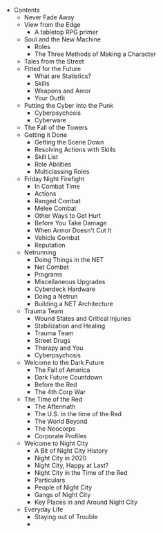 - Contents
	- Never Fade Away
	- View from the Edge
		- A tabletop RPG primer
	- Soul and the New Machine
		- Roles
		- The Three Methods of Making a Character
	- Tales from the Street
	- Fitted for the Future
		- What are Statistics?
		- Skills
		- Weapons and Amor
		- Your Outfit
	- Putting the Cyber into the Punk
		- Cyberpsychosis
		- Cyberware
	- The Fall of the Towers
	- Getting it Done
		- Getting the Scene Down
		- Resolving Actions with Skills
		- Skill List
		- Role Abilities
		- Multiclassing Roles
	- Friday Night Firefight
		- In Combat Time
		- Actions
		- Ranged Combat
		- Melee Combat
		- Other Ways to Get Hurt
		- Before You Take Damage
		- When Armor Doesn't Cut It
		- Vehicle Combat
		- Reputation
	- Netrunning
		- Doing Things in the NET
		- Net Combat
		- Programs
		- Miscellaneous Upgrades
		- Cyberdeck Hardware
		- Doing a Netrun
		- Building a NET Architecture
	- Trauma Team
		- Wound States and Critical Injuries
		- Stabilization and Healing
		- Trauma Team
		- Street Drugs
		- Therapy and You
		- Cyberpsychosis
	- Welcome to the Dark Future
		- The Fall of America
		- Dark Future Countdown
		- Before the Red
		- The 4th Corp War
	- The Time of the Red
		- The Aftermath
		- The U.S. in the time of the Red
		- The World Beyond
		- The Neocorps
		- Corporate Profiles
	- Welcome to Night City
		- A Bit of Night City History
		- Night City in 2020
		- Night City, Happy at Last?
		- Night City in the Time of the Red
		- Particulars
		- People of Night City
		- Gangs of Night City
		- Key Places in and Around Night City
	- Everyday Life
		- Staying out of Trouble
		-